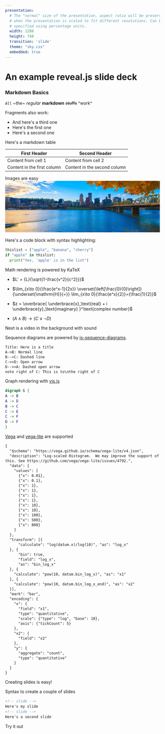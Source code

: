 ```yaml
---
presentation:
  # The "normal" size of the presentation, aspect ratio will be preserved
  # when the presentation is scaled to fit different resolutions. Can be
  # specified using percentage units.
  width: 1280
  height: 740
  transition: 'slide'
  theme: "sky.css"
  embedded: true
---
```


<!-- slide -->
# An example reveal.js slide deck

<!-- slide -->
### Markdown Basics
`All` ~the~ *regular* **markdown** ~~stuffs~~ ^work^

<!-- slide -->
Fragments also work:

- And here's a third one <!-- .element: class="fragment" data-fragment-index="3" -->
- Here's the first one <!-- .element: class="fragment" data-fragment-index="1" -->
- Here's a second one <!-- .element: class="fragment" data-fragment-index="2" -->

<!-- slide -->
Here's a markdown table

First Header | Second Header
|------------ | -------------|
Content from cell 1 | Content from cell 2
Content in the first column | Content in the second column

<!-- slide -->
Images are easy
![Portland](PdxFall18.jpg)

<!-- slide -->
Here's a code block with syntax highlighting:
```py {.line-numbers}
thislist = ["apple", "banana", "cherry"]
if "apple" in thislist:
  print("Yes, 'apple' is in the list")
```
<!-- slide -->
Math rendering is powered by KaTeX
* $L' = {L}{\sqrt{1-\frac{v^2}{c^2}}}$

* $\lim_{x\to 0}{\frac{e^x-1}{2x}}
 \overset{\left[\frac{0}{0}\right]}{\underset{\mathrm{H}}{=}}
 \lim_{x\to 0}{\frac{e^x}{2}}={\frac{1}{2}}$

 * $z = \overbrace{
   \underbrace{x}_\text{real} + i
   \underbrace{y}_\text{imaginary}
  }^\text{complex number}$

* $(A \land B) \to (C \lor \neg D)$

<!-- slide -->
Next is a video in the background with sound

<!-- slide data-background-video=Languages.mp4 data-background-video-loop=true -->


<!-- slide -->
Sequence diagrams are powered by [js-sequence-diagrams](https://bramp.github.io/js-sequence-diagrams/).
```sequence {theme="hand"}
Title: Here is a title
A->B: Normal line
B-->C: Dashed line
C->>D: Open arrow
D-->>A: Dashed open arrow
note right of C: This is to\nthe right of C
```

<!-- slide -->
Graph rendering with [vis.js](https://github.com/mdaines/viz.js)

```dot
digraph G {
A -> B
A -> D
B -> C
C -> E
C -> F
D -> F
}
```

<!-- slide -->

[Vega](https://vega.github.io/vega/) and [vega-lite](https://vega.github.io/vega-lite/) are supported
```vega-lite
{
  "$schema": "https://vega.github.io/schema/vega-lite/v4.json",
  "description": "Log-scaled Histogram.  We may improve the support of this. See https://github.com/vega/vega-lite/issues/4792.",
  "data": {
    "values": [
      {"x": 0.01},
      {"x": 0.1},
      {"x": 1},
      {"x": 1},
      {"x": 1},
      {"x": 1},
      {"x": 10},
      {"x": 10},
      {"x": 100},
      {"x": 500},
      {"x": 800}
    ]
  },
  "transform": [{
      "calculate": "log(datum.x)/log(10)", "as": "log_x"
  }, {
      "bin": true,
      "field": "log_x",
      "as": "bin_log_x"
  }, {
    "calculate": "pow(10, datum.bin_log_x)", "as": "x1"
  }, {
    "calculate": "pow(10, datum.bin_log_x_end)", "as": "x2"
  }],
  "mark": "bar",
  "encoding": {
    "x": {
      "field": "x1",
      "type": "quantitative",
      "scale": {"type": "log", "base": 10},
      "axis": {"tickCount": 5}
    },
    "x2": {
      "field": "x2"
    },
    "y": {
      "aggregate": "count",
      "type": "quantitative"
    }
  }
}
```

<!-- slide -->
Creating slides is easy!

Syntax to create a couple of slides
```markdown
<!-- slide -->
Here's my slide
<!-- slide -->
Here's a second slide
```
Try it out
